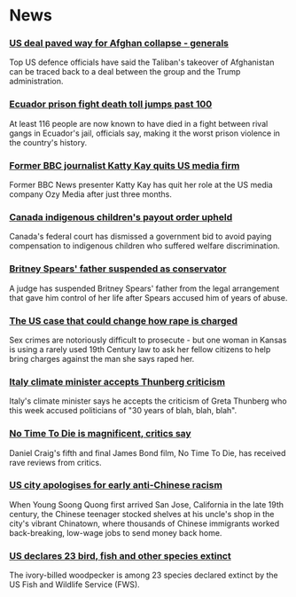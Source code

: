 # News
### [US deal paved way for Afghan collapse - generals](https://www.bbc.com/news/world-us-canada-58738953)
Top US defence officials have said the Taliban's takeover of Afghanistan can be traced back to a deal between the group and the Trump administration. 
### [Ecuador prison fight death toll jumps past 100](https://www.bbc.com/news/world-latin-america-58733202)
At least 116 people are now known to have died in a fight between rival gangs in Ecuador's jail, officials say, making it the worst prison violence in the country's history.
### [Former BBC journalist Katty Kay quits US media firm](https://www.bbc.com/news/business-58742251)
Former BBC News presenter Katty Kay has quit her role at the US media company Ozy Media after just three months. 
### [Canada indigenous children's payout order upheld](https://www.bbc.com/news/world-us-canada-58743775)
Canada's federal court has dismissed a government bid to avoid paying compensation to indigenous children who suffered welfare discrimination.
### [Britney Spears' father suspended as conservator](https://www.bbc.com/news/world-us-canada-58742331)
A judge has suspended Britney Spears' father from the legal arrangement that gave him control of her life after Spears accused him of years of abuse.
### [The US case that could change how rape is charged](https://www.bbc.com/news/world-us-canada-58729321)
Sex crimes are notoriously difficult to prosecute - but one woman in Kansas is using a rarely used 19th Century law to ask her fellow citizens to help bring charges against the man she says raped her. 
### [Italy climate minister accepts Thunberg criticism](https://www.bbc.com/news/world-europe-58743515)
Italy's climate minister says he accepts the criticism of Greta Thunberg who this week accused politicians of "30 years of blah, blah, blah".
### [No Time To Die is magnificent, critics say](https://www.bbc.com/news/entertainment-arts-58718299)
Daniel Craig's fifth and final James Bond film, No Time To Die, has received rave reviews from critics.
### [US city apologises for early anti-Chinese racism](https://www.bbc.com/news/world-us-canada-58729097)
When Young Soong Quong first arrived San Jose, California in the late 19th century, the Chinese teenager stocked shelves at his uncle's shop in the city's vibrant Chinatown, where thousands of Chinese immigrants worked back-breaking, low-wage jobs to send money back home.
### [US declares 23 bird, fish and other species extinct](https://www.bbc.com/news/world-us-canada-58740362)
The ivory-billed woodpecker is among 23 species declared extinct by the US Fish and Wildlife Service (FWS).
